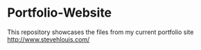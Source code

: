 # Portfolio-Website
This repository showcases the files from my current portfolio site <http://www.stevehlouis.com/>
